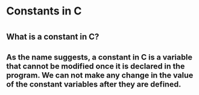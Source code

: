 <h1> Constants in C <h1>
<h2> What is a constant in C? <h2>
<p style="font-size:20px"> As the name suggests, a constant in C is a variable that cannot be modified once it is declared in the program. We can not make any change in the value of the constant variables after they are defined. <p>

